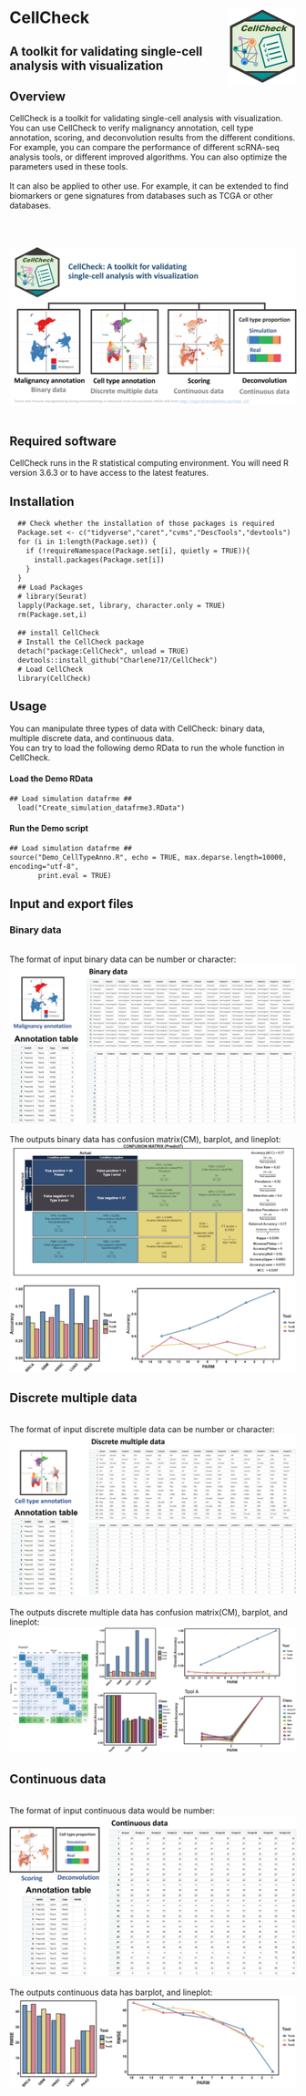 # CellCheck <img src="Figures/CellCheck.png" align="right" width="120" />
## A toolkit for validating single-cell analysis with visualization

## Overview
CellCheck is a toolkit for validating single-cell analysis with visualization.
<br> You can use CellCheck to verify malignancy annotation, cell type annotation, scoring, and deconvolution results from the different conditions. For example, you can compare the performance of different scRNA-seq analysis tools, or different improved algorithms. You can also optimize the parameters used in these tools.
<br> 
<br> It can also be applied to other use. For example, it can be extended to find biomarkers or gene signatures from databases such as TCGA or other databases.

<br> 
<br> 
<br> 
<img src="https://github.com/Charlene717/CellCheck/blob/main/Figures/CellCheck_Overview.jpg">
<br> 
<br>


## Required software
CellCheck runs in the R statistical computing environment. You will need R version 3.6.3 or to have access to the latest features.


## Installation

```{r, eval = FALSE}
  ## Check whether the installation of those packages is required 
  Package.set <- c("tidyverse","caret","cvms","DescTools","devtools")
  for (i in 1:length(Package.set)) {
    if (!requireNamespace(Package.set[i], quietly = TRUE)){
      install.packages(Package.set[i])
    }
  }
  ## Load Packages
  # library(Seurat)
  lapply(Package.set, library, character.only = TRUE)
  rm(Package.set,i)

  ## install CellCheck
  # Install the CellCheck package
  detach("package:CellCheck", unload = TRUE)
  devtools::install_github("Charlene717/CellCheck")
  # Load CellCheck
  library(CellCheck)
```

## Usage
You can manipulate three types of data with CellCheck: binary data, multiple discrete data, and continuous data.
<br> You can try to load the following demo RData to run the whole function in CellCheck.
#### Load the Demo RData ####
```{r, eval = FALSE}
## Load simulation datafrme ##
  load("Create_simulation_datafrme3.RData")
```
#### Run the Demo script ####
```{r, eval = FALSE}
## Load simulation datafrme ##
source("Demo_CellTypeAnno.R", echo = TRUE, max.deparse.length=10000, encoding="utf-8",
       print.eval = TRUE) 
```

## Input and export files
### Binary data
<br> 
The format of input binary data can be number or character:
<img src="https://github.com/Charlene717/CellCheck/blob/main/Figures/Binary_data_Input.jpg">
<br> 
<br> 
The outputs binary data has confusion matrix(CM), barplot, and lineplot:
<img src="https://github.com/Charlene717/CellCheck/blob/main/Figures/Binary_data.jpg">

## Discrete multiple data
<br> 
The format of input discrete multiple data can be number or character:
<img src="https://github.com/Charlene717/CellCheck/blob/main/Figures/Discrete_multiple_data_Input.jpg">
<br> 
<br> 
The outputs discrete multiple data has confusion matrix(CM), barplot, and lineplot:
<img src="https://github.com/Charlene717/CellCheck/blob/main/Figures/Discrete_multiple_data.jpg">

## Continuous data
<br> 
The format of input continuous data would be number:
<img src="https://github.com/Charlene717/CellCheck/blob/main/Figures/Continuous_data_Input.jpg">
<br> 
<br> 
The outputs continuous data has barplot, and lineplot:
<img src="https://github.com/Charlene717/CellCheck/blob/main/Figures/Continuous_data.jpg">



